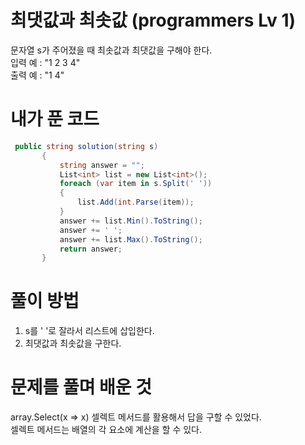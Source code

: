 # 최댓값과 최솟값 (programmers Lv 1)
 문자열 s가 주어졌을 때 최솟값과 최댓값을 구해야 한다.  
 입력 예 : "1 2 3 4"  
 출력 예 : "1 4"
# 내가 푼 코드
 ```cs
  public string solution(string s)
        {
            string answer = "";
            List<int> list = new List<int>();
            foreach (var item in s.Split(' ')) 
            {
                list.Add(int.Parse(item));
            }
            answer += list.Min().ToString();
            answer += ' ';
            answer += list.Max().ToString();
            return answer;
        }
 ```
# 풀이 방법
 1. s를 ' '로 잘라서 리스트에 삽입한다.
 1. 최댓값과 최솟값을 구한다.
# 문제를 풀며 배운 것
array.Select(x => x) 셀렉트 메서드를 활용해서 답을 구할 수 있었다.  
셀렉트 메서드는 배열의 각 요소에 계산을 할 수 있다.